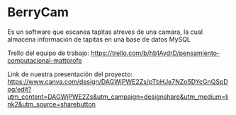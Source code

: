 # BerryCam
Es un software que escanea tapitas atreves de una camara, la cual almacena información de tapitas en una base de datos MySQL

Trello del equipo de trabajo: https://trello.com/b/hb1AydrD/pensamiento-computacional-mattprofe

Link de nuestra presentación del proyecto: https://www.canva.com/design/DAGWjPWE2Zs/pTbHJe7NZo5DYcGnQSpDog/edit?utm_content=DAGWjPWE2Zs&utm_campaign=designshare&utm_medium=link2&utm_source=sharebutton
